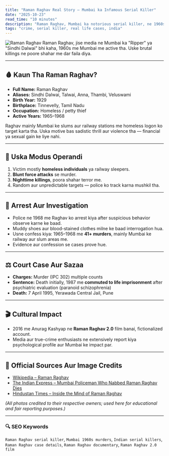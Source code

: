 ```yaml
---
title: "Raman Raghav Real Story – Mumbai ka Infamous Serial Killer"
date: "2025-10-23"
read_time: "10 minutes"
description: "Raman Raghav, Mumbai ka notorious serial killer, ne 1960s me shahar me terror failaya. Yahan padhiye uske crimes, arrest, trial aur asli case details — verified sources ke sath."
tags: "crime, serial killer, real life cases, india"
---
```

![Raman Raghav](https://akm-img-a-in.tosshub.com/sites/media2/indiatoday/images/stories/2016May/raman-mos_062416115925.jpg)
Raman Raghav, jise media ne Mumbai ka "Ripper" ya "Sindhi Dalwai" bhi kaha, 1960s me Mumbai me active tha. Uske brutal killings ne poore shahar me dar faila diya.

---

## 🩸 Kaun Tha Raman Raghav?

- **Full Name:** Raman Raghav  
- **Aliases:** Sindhi Dalwai, Talwai, Anna, Thambi, Veluswami  
- **Birth Year:** 1929  
- **Birthplace:** Tinnevelly, Tamil Nadu  
- **Occupation:** Homeless / petty thief  
- **Active Years:** 1965–1968  

Raghav mainly Mumbai ke slums aur railway stations me homeless logon ko target karta tha. Uska motive bas sadistic thrill aur violence tha — financial ya sexual gain ke liye nahi.

---

## 🧠 Uska Modus Operandi

1. Victim mostly **homeless individuals** ya railway sleepers.  
2. **Blunt force attacks** se murder.  
3. **Nighttime killings**, poora shahar terror me.  
4. Random aur unpredictable targets — police ko track karna mushkil tha.  

---

## 🚨 Arrest Aur Investigation

- Police ne 1968 me Raghav ko arrest kiya after suspicious behavior observe karne ke baad.  
- Muddy shoes aur blood-stained clothes milne ke baad interrogation hua.  
- Usne confess kiya: 1965–1968 me **41+ murders**, mainly Mumbai ke railway aur slum areas me.  
- Evidence aur confession se cases prove hue.

---

## ⚖️ Court Case Aur Sazaa

- **Charges:** Murder (IPC 302) multiple counts  
- **Sentence:** Death initially, 1987 me **commuted to life imprisonment** after psychiatric evaluation (paranoid schizophrenia)  
- **Death:** 7 April 1995, Yerawada Central Jail, Pune  

---

## 🎬 Cultural Impact

- 2016 me Anurag Kashyap ne **Raman Raghav 2.0** film banai, fictionalized account.  
- Media aur true-crime enthusiasts ne extensively report kiya psychological profile aur Mumbai ke impact par.  

---

## 🧾 Official Sources Aur Image Credits

- [Wikipedia – Raman Raghav](https://en.wikipedia.org/wiki/Raman_Raghav)  
- [The Indian Express – Mumbai Policeman Who Nabbed Raman Raghav Dies](https://indianexpress.com/article/cities/mumbai/mumbai-policeman-who-nabbed-big-ticket-serial-killer-raman-raghav-dies-7051800/)  
- [Hindustan Times – Inside the Mind of Raman Raghav](https://www.hindustantimes.com/bollywood/inside-the-mind-of-raman-raghav-mumbai-s-serial-killer-of-the-60s/story-LaA01MtT0wrAM0ZprCoLYJ_amp.html)  

_(All photos credited to their respective owners; used here for educational and fair reporting purposes.)_

---

### 🔍 SEO Keywords

`Raman Raghav serial killer`, `Mumbai 1960s murders`, `Indian serial killers`, `Raman Raghav case details`, `Raman Raghav documentary`, `Raman Raghav 2.0 film`